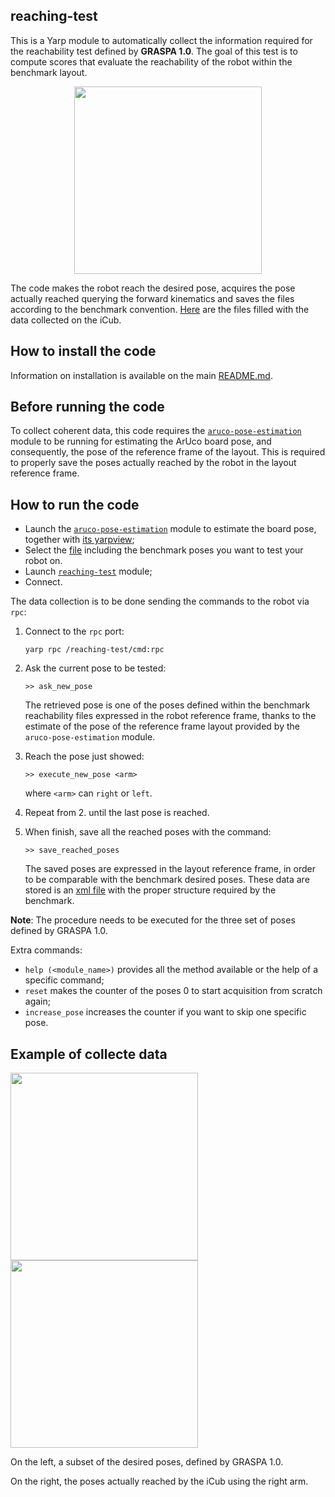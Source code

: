 ## reaching-test
This is a Yarp module to automatically collect the information required for the reachability test defined by **GRASPA 1.0**.
The goal of this test is to compute scores that evaluate the reachability of the robot within the benchmark layout.

<p align="center">
<img src="https://github.com/robotology-playground/GRASPA-test/blob/master/misc/icub-reach.jpg" width=300>
</p>

The code makes the robot reach the desired pose, acquires the pose actually reached querying the forward kinematics and saves the files
according to the benchmark convention.
[Here](https://github.com/robotology-playground/GRASPA-test/tree/master/experiment_data/right_arm/reaching_test) are
the files filled with the data collected on the iCub.


## How to install the code
Information on installation is available on the main [README.md](https://github.com/robotology-playground/GRASPA-test#how-to-compile-the-code).

## Before running the code
To collect coherent data, this code requires the [`aruco-pose-estimation`](https://github.com/robotology-playground/GRASPA-test/tree/master/src/aruco-pose-estimation) module to be running for estimating the ArUco board pose, and consequently,
the pose of the reference frame of the layout.
This is required to properly save the poses actually reached by the robot in the layout reference frame.

## How to run the code
 - Launch the [`aruco-pose-estimation`](https://github.com/robotology-playground/GRASPA-test/blob/master/app/data_collection.xml.template#L4) module to estimate the board pose, together with [its yarpview](https://github.com/robotology-playground/GRASPA-test/blob/master/app/data_collection.xml.template#L40);
 - Select the [file](https://github.com/robotology-playground/GRASPA-test/blob/master/src/reaching-test/conf/config.ini#L1)
    including the benchmark poses you want to test your robot on.
 - Launch [`reaching-test`](https://github.com/robotology-playground/GRASPA-test/blob/master/app/data_collection.xml.template#L14) module;
 - Connect.

The data collection is to be done sending the commands to the robot via `rpc`:

1. Connect to the `rpc` port:
   ```
   yarp rpc /reaching-test/cmd:rpc
   ```

2. Ask the current pose to be tested:
   ```
   >> ask_new_pose
   ```
   The retrieved pose is one of the poses defined within the benchmark reachability files
   expressed in the robot reference frame, thanks to the estimate of the pose of the reference frame layout provided by the `aruco-pose-estimation` module.


3. Reach the pose just showed:
   ```
   >> execute_new_pose <arm>
   ```
   where `<arm>` can `right` or `left`.
4. Repeat from 2. until the last pose is reached.
5. When finish, save all the reached poses with the command:
   ```
   >> save_reached_poses
   ```
   The saved poses are expressed in the layout reference frame, in order to be comparable with the benchmark desired poses.
   These data are stored is an [xml file](https://github.com/robotology-playground/GRASPA-test/blob/master/src/reaching-test/conf/config.ini#L4) with the proper structure required by the benchmark.

**Note**: The procedure needs to be executed for the three set of poses defined by GRASPA 1.0.

Extra commands:
- `help (<module_name>)` provides all the method available or the help of a specific command;
- `reset` makes the counter of the poses 0 to start acquisition from scratch again;
- `increase_pose` increases the counter if you want to skip one specific pose.


## Example of collecte data

<img src="https://user-images.githubusercontent.com/9597070/62217821-a6291300-b3ab-11e9-97e4-01e1b27e07e1.png" width=300> <img src="https://user-images.githubusercontent.com/9597070/62217786-93aed980-b3ab-11e9-91de-ee7f393722d6.png" width=300>

On the left, a subset of the desired poses, defined by GRASPA 1.0.

On the right, the poses actually reached by the iCub using the right arm.
